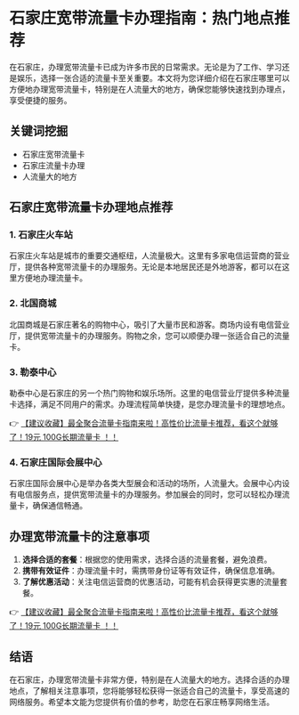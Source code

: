 # 石家庄宽带流量卡办理指南：热门地点推荐

在石家庄，办理宽带流量卡已成为许多市民的日常需求。无论是为了工作、学习还是娱乐，选择一张合适的流量卡至关重要。本文将为您详细介绍在石家庄哪里可以方便地办理宽带流量卡，特别是在人流量大的地方，确保您能够快速找到办理点，享受便捷的服务。

## 关键词挖掘
- 石家庄宽带流量卡
- 石家庄流量卡办理
- 人流量大的地方

## 石家庄宽带流量卡办理地点推荐

### 1. 石家庄火车站
石家庄火车站是城市的重要交通枢纽，人流量极大。这里有多家电信运营商的营业厅，提供各种宽带流量卡的办理服务。无论是本地居民还是外地游客，都可以在这里方便地办理流量卡。

### 2. 北国商城
北国商城是石家庄著名的购物中心，吸引了大量市民和游客。商场内设有电信营业厅，提供宽带流量卡的办理服务。购物之余，您可以顺便办理一张适合自己的流量卡。

### 3. 勒泰中心
勒泰中心是石家庄的另一个热门购物和娱乐场所。这里的电信营业厅提供多种流量卡选择，满足不同用户的需求。办理流程简单快捷，是您办理流量卡的理想地点。

👉 [【建议收藏】最全聚合流量卡指南来啦！高性价比流量卡推荐，看这个就够了！19元 100G长期流量卡 ！！](https://bit.ly/Liuliangka)

### 4. 石家庄国际会展中心
石家庄国际会展中心是举办各类大型展会和活动的场所，人流量大。会展中心内设有电信服务点，提供宽带流量卡的办理服务。参加展会的同时，您可以轻松办理流量卡，确保通信畅通。

## 办理宽带流量卡的注意事项

1. **选择合适的套餐**：根据您的使用需求，选择合适的流量套餐，避免浪费。
2. **携带有效证件**：办理流量卡时，需携带身份证等有效证件，确保信息准确。
3. **了解优惠活动**：关注电信运营商的优惠活动，可能有机会获得更实惠的流量套餐。

👉 [【建议收藏】最全聚合流量卡指南来啦！高性价比流量卡推荐，看这个就够了！19元 100G长期流量卡 ！！](https://bit.ly/Liuliangka)

## 结语
在石家庄，办理宽带流量卡非常方便，特别是在人流量大的地方。选择合适的办理地点，了解相关注意事项，您将能够轻松获得一张适合自己的流量卡，享受高速的网络服务。希望本文能为您提供有价值的参考，助您在石家庄畅享网络生活。